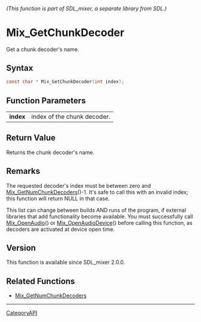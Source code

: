 ###### (This function is part of SDL_mixer, a separate library from SDL.)
# Mix_GetChunkDecoder

Get a chunk decoder's name.

## Syntax

```c
const char * Mix_GetChunkDecoder(int index);

```

## Function Parameters

|               |                             |
| ------------- | --------------------------- |
| **index**     | index of the chunk decoder. |

## Return Value

Returns the chunk decoder's name.

## Remarks

The requested decoder's index must be between zero and
[Mix_GetNumChunkDecoders](Mix_GetNumChunkDecoders)()-1. It's safe to call
this with an invalid index; this function will return NULL in that case.

This list can change between builds AND runs of the program, if external
libraries that add functionality become available. You must successfully
call [Mix_OpenAudio](Mix_OpenAudio)() or
[Mix_OpenAudioDevice](Mix_OpenAudioDevice)() before calling this function,
as decoders are activated at device open time.

## Version

This function is available since SDL_mixer 2.0.0.

## Related Functions

* [Mix_GetNumChunkDecoders](Mix_GetNumChunkDecoders)

----
[CategoryAPI](CategoryAPI)

